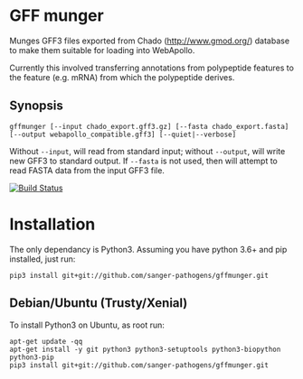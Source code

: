 # GFF munger

Munges GFF3 files exported from Chado (http://www.gmod.org/) database to make them suitable for loading into WebApollo.

Currently this involved transferring annotations from polypeptide features to the feature (e.g. mRNA) from which the polypeptide derives.

## Synopsis

```
gffmunger [--input chado_export.gff3.gz] [--fasta chado_export.fasta] [--output webapollo_compatible.gff3] [--quiet|--verbose]
```

Without `--input`, will read from standard input; without `--output`, will write new GFF3 to standard output.  If  `--fasta` is not used, then will attempt to read FASTA data from the input GFF3 file.


[![Build Status](https://travis-ci.org/sanger-pathogens/gffmunger.svg?branch=master)](https://travis-ci.org/sanger-pathogens/gffmunger)

# Installation
The only dependancy is Python3. Assuming you have python 3.6+ and pip installed, just run:
```
pip3 install git+git://github.com/sanger-pathogens/gffmunger.git
```

## Debian/Ubuntu (Trusty/Xenial)
To install Python3 on Ubuntu, as root run:
```
apt-get update -qq
apt-get install -y git python3 python3-setuptools python3-biopython python3-pip
pip3 install git+git://github.com/sanger-pathogens/gffmunger.git
```
